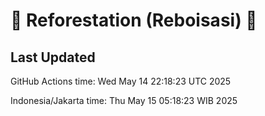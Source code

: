 
# 🌳 Reforestation (Reboisasi) 🌲

## Last Updated

GitHub Actions time: Wed May 14 22:18:23 UTC 2025

Indonesia/Jakarta time: Thu May 15 05:18:23 WIB 2025
